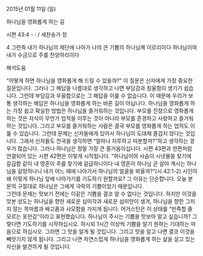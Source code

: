 2015년 01월 11일 (일)

하나님을 영화롭게 하는 길



시편 43:4 - : / 새찬송가  장


4 그런즉 내가 하나님의 제단에 나아가 나의 큰 기쁨의 하나님께 이르리이다 하나님이여 내가 수금으로 주를 찬양하리이다

해석도움





“어떻게 하면 하나님을 영화롭게 해 드릴 수 있을까?” 이 질문은 신자에게 가장 중요한 질문입니다. 그러나 그 해답을 나름대로 생각하고 나면 부담감과 침울함이 생기기 쉽습니다. 
그런데 부담감과 우울함으로는 그 해답을 이룰 수 없습니다. 이 때문에 우리가 보통 생각하는 해답은 하나님을 영화롭게 하는 바른 길이 아닙니다. 하나님을 영화롭게 하는 가장 쉽고 확실한 방법은 하나님을 즐거워하는 것입니다. 부모를 진정으로 영화롭게 하는 것은 자식이 무언가 업적을 이루는 것이 아니라 부모를 존경하고 사랑하고 즐거워하는 것입니다. 그리고 부모를 즐거워하는 사람은 결국 부모를 영화롭게 하는 업적도 이룰 수 있습니다. 
그런데 문제는 신자들에게 있어서 하나님이 도대체 즐겁지 않다는 것입니다. 
그래서 신자들도 천국을 생각하면 “얼마나 지루하고 따분할까?”하고 생각하는 경우가 많습니다. 그러나 하나님은 정말 가장 큰 즐거움이십니다. 
시편 43편과 한편처럼 연결되어 있는 시편 42편은 이렇게 시작됩니다. 
“하나님이여 사슴이 시냇물을 찾기에 갈급함 같이 내 영혼이 주를 찾기에 갈급하니이다 내 영혼이 하나님 곧 살아 계시는 하나님을 갈망하나니 내가 어느 때에 나아가서 하나님의 얼굴을 뵈올까?”(시 42:1-2)
시인이 왜 이렇게 하나님 앞에 나아가기를 기도하기 원할까요? 그 이유는 단순합니다. 오늘 본문의 구절대로 하나님은 그에게 극락의 기쁨이었기 때문입니다.  
그런데 문제는 맛보기 전에는 이같은 기쁨을 결코 알 수 없다는 것입니다. 하지만 이것을 맛본 성도는 하나님을 향한 새로운 심미각과 새로운 심미안이 생겨, 하나님을 향한 그치지 않는 목마름과 배고픔과 사모함을 가지게 됩니다. 어거스틴은 이 상태를 “만족할 줄 모르는 포만감”이라고 표현했습니다. 하나님이 주시는 기쁨을 맛보아 알고 싶습니까? 
그렇다면 기도하기를 시작하십시오. 하시되 1시간 이상씩 기쁨을 알기 원하는 기대하는 마음으로 하십시오. 그러면 그 맛을 알게 될 것입니다. 그리고 맛을 알고 나면 결코 이것을 빼앗기지 않게 됩니다. 그리고 나면 자연스럽게 하나님을 영화롭게 하는 삶을 살고 있는 자신을 발견하게 될 것입니다.
